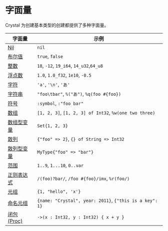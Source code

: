 # 字面量

Crystal 为创建基本类型的创建都提供了多种字面量。
 
| 字面量                                    | 示例                                         |
|---                                        |---                                          |
| [Nil](./literals/nil.html)                | `nil`                                       |
| [布尔值](./literals/bool.html)              | `true`, `false`                             |
| [整数](./literals/integers.html)      | `18`, `-12`, `19_i64`, `14_u32`,`64_u8`     |
| [浮点数](./literals/floats.html)          | `1.0`, `1.0_f32`, `1e10`, `-0.5`            |
| [字符](./literals/char.html)              | `'a'`, `'\n'`, `'あ'`                       |
| [字符串](./literals/string.html)          | `"foo\tbar"`, `%("あ")`, `%q(foo #{foo})`   |
| [符号](./literals/symbol.html)          | `:symbol`, `:"foo bar"`                     |
| [数组](./literals/array.html)            | `[1, 2, 3]`, `[1, 2, 3] of Int32`, `%w(one two three)` |
| [数组型变量](./literals/array.html#array-like-type-literal) | `Set{1, 2, 3}`                              |
| [散列](./literals/hash.html)              | `{"foo" => 2}`, `{} of String => Int32`     |
| [散列型变量](./literals/hash.html#hash-like-type-literal) | `MyType{"foo" => "bar"}`                    |
| [范围](./literals/range.html)            | `1..9`, `1...10`, `0..var`                  |
| [正则表达式](./literals/regex.html)            | `/(foo)?bar/`, `/foo #{foo}/imx`, `%r(foo/)` |
| [元组](./literals/tuple.html)            | `{1, "hello", 'x'}`                         |
| [命名元组](./literals/named_tuple.html) | `{name: "Crystal", year: 2011}`, `{"this is a key": 1}`|
| [闭包(Proc)](./literals/proc.html)              | `->(x : Int32, y : Int32) { x + y }`        |
